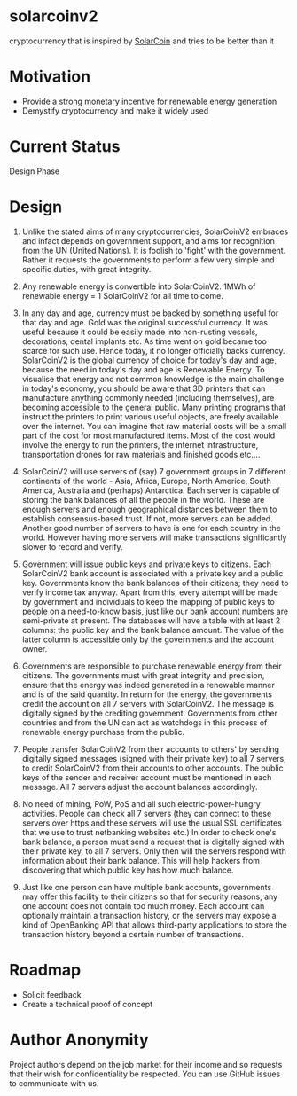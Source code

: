# solarcoinv2
cryptocurrency that is inspired by [SolarCoin](https://solarcoin.org/) and tries to be better than it

<!--
# Acknowledgements

I am inspired to start this project as a result of discussions with a fellow netizen (gloryhunters@protonmail.com).
-->

# Motivation
- Provide a strong monetary incentive for renewable energy generation
- Demystify cryptocurrency and make it widely used
# Current Status

Design Phase

# Design

1. Unlike the stated aims of many cryptocurrencies, SolarCoinV2 embraces and infact depends on government support, and aims for recognition from the UN (United Nations). It is foolish to 'fight' with the government. Rather it requests the governments to perform a few very simple and specific duties, with great integrity.

2. Any renewable energy is convertible into SolarCoinV2. 1MWh of renewable energy = 1 SolarCoinV2 for all time to come.

3. In any day and age, currency must be backed by something useful for that day and age. Gold was the original successful currency. It was useful because it could be easily made into non-rusting vessels, decorations, dental implants etc. As time went on gold became too scarce for such use. Hence today, it no longer officially backs currency. SolarCoinV2 is the global currency of choice for today's day and age, because the need in today's day and age is Renewable Energy. To visualise that energy and not common knowledge is the main challenge in today's economy, you should be aware that 3D printers that can manufacture anything commonly needed (including themselves), are becoming accessible to the general public. Many printing programs that instruct the printers to print various useful objects, are freely available over the internet. You can imagine that raw material costs will be a small part of the cost for most manufactured items. Most of the cost would involve the energy to run the printers, the internet infrastructure, transportation drones for raw materials and finished goods etc....

4. SolarCoinV2 will use servers of (say) 7 government groups in 7 different continents of the world - Asia, Africa, Europe, North Americe, South America, Australia and (perhaps) Antarctica. Each server is capable of storing the bank balances of all the people in the world. These are enough servers and enough geographical distances between them to establish consensus-based trust. If not, more servers can be added. Another good number of servers to have is one for each country in the world. However having more servers will make transactions significantly slower to record and verify.

5. Government will issue public keys and private keys to citizens. Each SolarCoinV2 bank account is associated with a private key and a public key. Governments know the bank balances of their citizens; they need to verify income tax anyway. Apart from this, every attempt will be made by government and individuals to keep the mapping of public keys to people on a need-to-know basis, just like our bank account numbers are semi-private at present. The databases will have a table with at least 2 columns: the public key and the bank balance amount. The value of the latter column is accessible only by the governments and the account owner.

6. Governments are responsible to purchase renewable energy from their citizens. The governments must with great integrity and precision, ensure that the energy was indeed generated in a renewable manner and is of the said quantity. In return for the energy, the governments credit the account on all 7 servers with SolarCoinV2. The message is digitally signed by the crediting government. Governments from other countries and from the UN can act as watchdogs in this process of renewable energy purchase from the public.

7. People transfer SolarCoinV2 from their accounts to others' by sending digitally signed messages (signed with their private key) to all 7 servers, to credit SolarCoinV2 from their accounts to other accounts. The public keys of the sender and receiver account must be mentioned in each message. All 7 servers adjust the account balances accordingly.

8. No need of mining, PoW, PoS and all such electric-power-hungry activities. People can check all 7 servers (they can connect to these servers over https and these servers will use the usual SSL certificates that we use to trust netbanking websites etc.) In order to check one's bank balance, a person must send a request that is digitally signed with their private key, to all 7 servers. Only then will the servers respond with information about their bank balance. This will help hackers from discovering that which public key has how much balance. 

9. Just like one person can have multiple bank accounts, governments may offer this facility to their citizens so that for security reasons, any one account does not contain too much money. Each account can optionally maintain a transaction history, or the servers may expose a kind of OpenBanking API that allows third-party applications to store the transaction history beyond a certain number of transactions. 

# Roadmap

- Solicit feedback
- Create a technical proof of concept

# Author Anonymity

Project authors depend on the job market for their income and so requests that their wish for confidentiality be respected. You can use GitHub issues to communicate with us.

